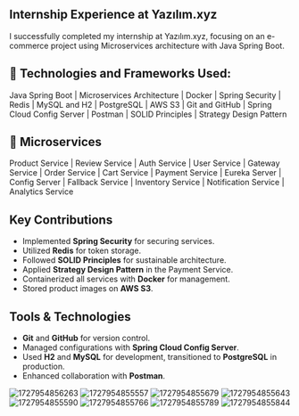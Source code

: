 
## Internship Experience at Yazılım.xyz

I successfully completed my internship at Yazılım.xyz, focusing on an e-commerce project using Microservices architecture with Java Spring Boot.

## 🚀 Technologies and Frameworks Used:
Java Spring Boot | Microservices Architecture | Docker | Spring Security | Redis | MySQL and H2 | PostgreSQL | AWS S3 | Git and GitHub | Spring Cloud Config Server | Postman | SOLID Principles | Strategy Design Pattern

## 🚀 Microservices
Product Service | Review Service | Auth Service | User Service | Gateway Service | Order Service | Cart Service | Payment Service | Eureka Server | Config Server | Fallback Service | Inventory Service | Notification Service | Analytics Service


## Key Contributions
- Implemented **Spring Security** for securing services.
- Utilized **Redis** for token storage.
- Followed **SOLID Principles** for sustainable architecture.
- Applied **Strategy Design Pattern** in the Payment Service.
- Containerized all services with **Docker** for management.
- Stored product images on **AWS S3**.

## Tools & Technologies
- **Git** and **GitHub** for version control.
- Managed configurations with **Spring Cloud Config Server**.
- Used **H2** and **MySQL** for development, transitioned to **PostgreSQL** in production.
- Enhanced collaboration with **Postman**.


![1727954856263](https://github.com/user-attachments/assets/b4fbc951-a827-4f20-8ddd-1d2723ce88fd)
![1727954855557](https://github.com/user-attachments/assets/5f79dbf9-a780-4bf6-b0c4-7e0cf7aa11d7)
![1727954855679](https://github.com/user-attachments/assets/57715cc0-6073-4374-8be9-b57bddbe625e)
![1727954855643](https://github.com/user-attachments/assets/fe0368ab-0e52-461a-9515-f26a4bd51053)
![1727954855590](https://github.com/user-attachments/assets/8ca4270b-1ab8-40f0-a3eb-6f95efacfde7)
![1727954855766](https://github.com/user-attachments/assets/963fa120-5ca7-4a99-aa5b-35805bf87453)
![1727954855789](https://github.com/user-attachments/assets/215f8e4b-b6f5-4053-aed8-21cdb87d5cec)
![1727954855844](https://github.com/user-attachments/assets/337b7473-f5db-4ca4-9e3e-e5447d72d1d7)
